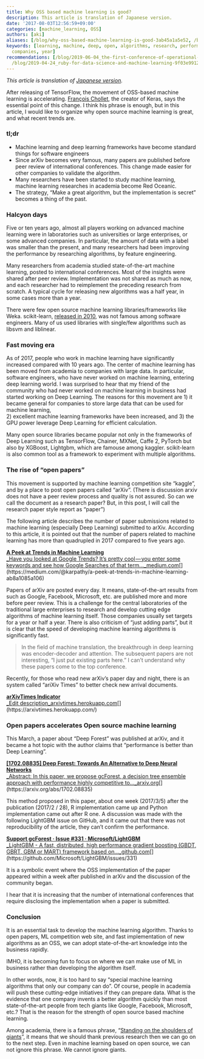 ```yaml
---
title: Why OSS based machine learning is good?
description: This article is translation of Japanese version.
date: '2017-08-03T12:56:59+09:00'
categories: [machine_learning, OSS]
authors: [aki]
aliases: [/blog/why-oss-based-machine-learning-is-good-3ab45a1a5e52, /blog/3ab45a1a5e52]
keywords: [learning, machine, deep, open, algorithms, research, performance, source,
  companies, year]
recommendations: [/blog/2019-06-04_the-first-conference-of-operational-machine-learning--opml--19-308baad36108/,
  /blog/2019-04-24_ruby-for-data-science-and-machine-learning-9f03e99125e0/, /blog/2016-12-01_text-to-speech-based-on-deep-learning-for-web-site-using-amazon-polly-and-ruby-adc1923212cb/]
---
```



_This article is translation of_ [_Japanese version_](https://chezo.uno/post/2017-08-03_oss-48807bbbf13f/)_._

After releasing of TensorFlow, the movement of OSS-based machine learning is accelerating. [François Chollet](https://twitter.com/fchollet), the creator of Keras, says the essential point of this change. I think his phrase is enough, but in this article, I would like to organize why open source machine learning is great, and what recent trends are.

### tl;dr

*   Machine learning and deep learning frameworks have become standard things for software engineers
*   Since arXiv becomes very famous, many papers are published before peer review of international conferences. This change made easier for other companies to validate the algorithm.
*   Many researchers have been started to study machine learning, machine learning researches in academia become Red Oceanic.
*   The strategy, “Make a great algorithm, but the implementation is secret” becomes a thing of the past.

### Halcyon days

Five or ten years ago, almost all players working on advanced machine learning were in laboratories such as universities or large enterprises, or some advanced companies. In particular, the amount of data with a label was smaller than the present, and many researchers had been improving the performance by researching algorithms, by feature engineering.

Many researchers from academia studied state-of-the-art machine learning, posted to international conferences. Most of the insights were shared after peer review. Implementation was not shared as much as now, and each researcher had to reimplement the preceding research from scratch. A typical cycle for releasing new algorithms was a half year, in some cases more than a year.

There were few open source machine learning libraries/frameworks like Weka. scikit-learn, [released in 2010](https://en.wikipedia.org/wiki/Scikit-learn), was not famous among software engineers. Many of us used libraries with single/few algorithms such as libsvm and liblinear.

### Fast moving era

As of 2017, people who work in machine learning have significantly increased compared with 10 years ago. The center of machine learning has been moved from academia to companies with large data. In particular, software engineers, who have never worked on machine learning, entering deep learning world. I was surprised to hear that my friend of the community who had never worked on machine learning in business had started working on Deep Learning. The reasons for this movement are 1) it became general for companies to store large data that can be used for machine learning,   
2) excellent machine learning frameworks have been increased, and 3) the GPU power leverage Deep Learning for efficient calculation.

Many open source libraries became popular not only in the frameworks of Deep Learning such as TensorFlow, Chainer, MXNet, Caffe 2, PyTorch but also by XGBoost, Lightgbm, which are famouse among kaggler. scikit-learn is also common tool as a framework to experiment with multiple algorithms.

### The rise of “open papers”

This movement is supported by machine learning competition site “kaggle”, and by a place to post open papers called “arXiv”. (There is discussion arxiv does not have a peer review process and quality is not assured. So can we call the document as a research paper? But, in this post, I will call the research paper style report as “paper”)

The following article describes the number of paper submissions related to machine learning (especially Deep Learning) submitted to arXiv. According to this article, it is pointed out that the number of papers related to machine learning has more than quadrupled in 2017 compared to five years ago.

[**A Peek at Trends in Machine Learning**  
_Have you looked at Google Trends? It’s pretty cool — you enter some keywords and see how Google Searches of that term…_medium.com](https://medium.com/@karpathy/a-peek-at-trends-in-machine-learning-ab8a1085a106 "https://medium.com/@karpathy/a-peek-at-trends-in-machine-learning-ab8a1085a106")[](https://medium.com/@karpathy/a-peek-at-trends-in-machine-learning-ab8a1085a106)

Papers of arXiv are posted every day. It means, state-of-the-art results from such as Google, Facebook, Microsoft, etc. are published more and more before peer review. This is a challenge for the central laboratories of the traditional large enterprises to research and develop cutting edge algorithms of machine learning itself. Those companies usually set targets for a year or half a year. There is also criticism of “just adding parts”, but it is clear that the speed of developing machine learning algorithms is significantly fast.

> In the field of machine translation, the breakthrough in deep learning was encoder-decoder and attention. The subsequent papers are not interesting, “I just put existing parts here.” I can’t understand why these papers come to the top conference.

Recently, for those who read new arXiv’s paper day and night, there is an system called “ariXiv Times” to better check new arrival documents.

[**arXivTimes Indicator**  
_Edit description_arxivtimes.herokuapp.com](https://arxivtimes.herokuapp.com/ "https://arxivtimes.herokuapp.com/")[](https://arxivtimes.herokuapp.com/)

### Open papers accelerates Open source machine learning

This March, a paper about “Deep Forest” was published at arXiv, and it became a hot topic with the author claims that “performance is better than Deep Learning”.

[**\[1702.08835\] Deep Forest: Towards An Alternative to Deep Neural Networks**  
_Abstract: In this paper, we propose gcForest, a decision tree ensemble approach with performance highly competitive to…_arxiv.org](https://arxiv.org/abs/1702.08835 "https://arxiv.org/abs/1702.08835")[](https://arxiv.org/abs/1702.08835)

This method proposed in this paper, about one week (2017/3/5) after the publication (2017/2 / 28), R implementation came up and Python implementation came out after R one. A discussion was made with the following LightGBM issue on GitHub, and it came out that there was not reproducibility of the article, they can’t confirm the performance.

[**Support gcForest · Issue #331 · Microsoft/LightGBM**  
_LightGBM - A fast, distributed, high performance gradient boosting (GBDT, GBRT, GBM or MART) framework based on…_github.com](https://github.com/Microsoft/LightGBM/issues/331 "https://github.com/Microsoft/LightGBM/issues/331")[](https://github.com/Microsoft/LightGBM/issues/331)

It is a symbolic event where the OSS implementation of the paper   
appeared within a week after published in arXiv and the discussion of the community began.

I hear that it is increasing that the number of international conferences that require disclosing the implementation when a paper is submitted.

### Conclusion

It is an essential task to develop the machine learning algorithm. Thanks to open papers, ML competition web site, and fast implementation of new algorithms as an OSS, we can adopt state-of-the-art knowledge into the business rapidly.

IMHO, it is becoming fun to focus on where we can make use of ML in business rather than developing the algorithm itself.

In other words, now, it is too hard to say “special machine learning algorithms that only our company can do”. Of course, people in academia will push these cutting-edge initiatives if they can prepare data. What is the evidence that one company invents a better algorithm quickly than most state-of-the-art people from tech giants like Google, Facebook, Microsoft, etc.? That is the reason for the strength of open source based machine learning.

Among academia, there is a famous phrase, “[Standing on the shoulders of giants](https://en.wikipedia.org/wiki/Standing_on_the_shoulders_of_giants)”, it means that we should thank previous research then we can go on to the next step. Even in machine learning based on open source, we can not ignore this phrase. We cannot ignore giants.
